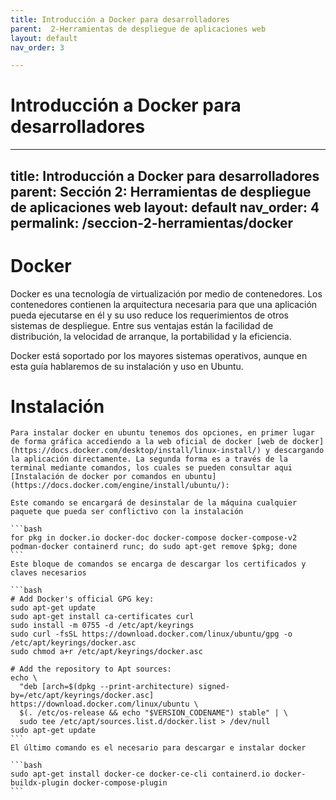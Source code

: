 ```yaml
---
title: Introducción a Docker para desarrolladores
parent:  2-Herramientas de despliegue de aplicaciones web
layout: default
nav_order: 3

---
```


# Introducción a Docker para desarrolladores

---
title: Introducción a Docker para desarrolladores
parent: Sección 2: Herramientas de despliegue de aplicaciones web
layout: default
nav_order: 4
permalink: /seccion-2-herramientas/docker
---

# Docker
Docker es una tecnología de virtualización por medio de contenedores. Los contenedores contienen la arquitectura necesaria para que una aplicación pueda ejecutarse en él y su uso reduce los requerimientos de otros sistemas de despliegue. Entre sus ventajas están la facilidad de distribución, la velocidad de arranque, la portabilidad y la eficiencia.

Docker está soportado por los mayores sistemas operativos, aunque en esta guía hablaremos de su instalación y uso en Ubuntu.

# Instalación
    Para instalar docker en ubuntu tenemos dos opciones, en primer lugar de forma gráfica accediendo a la web oficial de docker [web de docker](https://docs.docker.com/desktop/install/linux-install/) y descargando la aplicación directamente. La segunda forma es a través de la terminal mediante comandos, los cuales se pueden consultar aqui [Instalación de docker por comandos en ubuntu](https://docs.docker.com/engine/install/ubuntu/):

    Este comando se encargará de desinstalar de la máquina cualquier paquete que pueda ser conflictivo con la instalación

    ```bash
    for pkg in docker.io docker-doc docker-compose docker-compose-v2 podman-docker containerd runc; do sudo apt-get remove $pkg; done
    ```
    Este bloque de comandos se encarga de descargar los certificados y claves necesarios

    ```bash
    # Add Docker's official GPG key:
    sudo apt-get update
    sudo apt-get install ca-certificates curl
    sudo install -m 0755 -d /etc/apt/keyrings
    sudo curl -fsSL https://download.docker.com/linux/ubuntu/gpg -o /etc/apt/keyrings/docker.asc
    sudo chmod a+r /etc/apt/keyrings/docker.asc

    # Add the repository to Apt sources:
    echo \
      "deb [arch=$(dpkg --print-architecture) signed-by=/etc/apt/keyrings/docker.asc] https://download.docker.com/linux/ubuntu \
      $(. /etc/os-release && echo "$VERSION_CODENAME") stable" | \
      sudo tee /etc/apt/sources.list.d/docker.list > /dev/null
    sudo apt-get update
    ```
    El último comando es el necesario para descargar e instalar docker

    ```bash
    sudo apt-get install docker-ce docker-ce-cli containerd.io docker-buildx-plugin docker-compose-plugin
    ```

